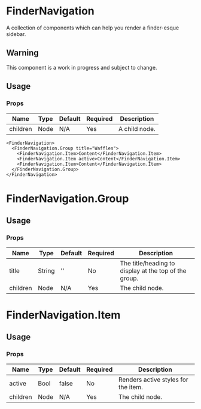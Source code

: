 # FinderNavigation
A collection of components which can help you render a finder-esque sidebar.

## Warning
This component is a work in progress and subject to change.

## Usage

### Props

| Name                | Type          | Default   | Required | Description                                                                   |
| ------------------- |-------------- | --------- | -------- |------------------------------------------------------------------------------ |
| children            | Node          | N/A       | Yes      | A child node.                                                           |

```
<FinderNavigation>
  <FinderNavigation.Group title="Waffles">
    <FinderNavigation.Item>Content</FinderNavigation.Item>
    <FinderNavigation.Item active>Content</FinderNavigation.Item>
    <FinderNavigation.Item>Content</FinderNavigation.Item>
  </FinderNavigation.Group>
</FinderNavigation>
```

# FinderNavigation.Group

## Usage

### Props

| Name                | Type          | Default   | Required | Description                                                                   |
| ------------------- |-------------- | --------- | -------- |------------------------------------------------------------------------------ |
| title               | String        | ''        | No       | The title/heading to display at the top of the group.                        |
| children            | Node          | N/A       | Yes      | The child node.                                           |

# FinderNavigation.Item

## Usage

### Props

| Name                | Type          | Default   | Required | Description                                                                   |
| ------------------- |-------------- | --------- | -------- |------------------------------------------------------------------------------ |
| active              | Bool          | false     | No       | Renders active styles for the item.                                         |
| children            | Node          | N/A       | Yes      | The child node.                                           |
